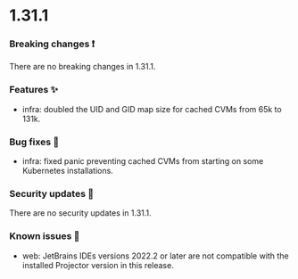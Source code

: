 # 1.31.1

### Breaking changes ❗

There are no breaking changes in 1.31.1.

### Features ✨

- infra: doubled the UID and GID map size for cached CVMs from 65k to 131k.

### Bug fixes 🐛

- infra: fixed panic preventing cached CVMs from starting on some Kubernetes
  installations.

### Security updates 🔐

There are no security updates in 1.31.1.

### Known issues 🔧

- web: JetBrains IDEs versions 2022.2 or later are not compatible with the
  installed Projector version in this release.
